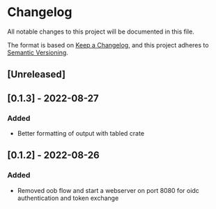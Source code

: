 # Changelog
All notable changes to this project will be documented in this file.

The format is based on [Keep a Changelog](https://keepachangelog.com/en/1.0.0/),
and this project adheres to [Semantic Versioning](https://semver.org/spec/v2.0.0.html).

## [Unreleased]

## [0.1.3] - 2022-08-27
### Added
- Better formatting of output with tabled crate

## [0.1.2] - 2022-08-26
### Added
- Removed oob flow and start a webserver on port 8080 for oidc authentication and token exchange